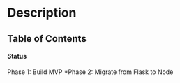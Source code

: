 # Description
## Table of Contents
#### Status
Phase 1: Build MVP
*Phase 2: Migrate from Flask to Node 
